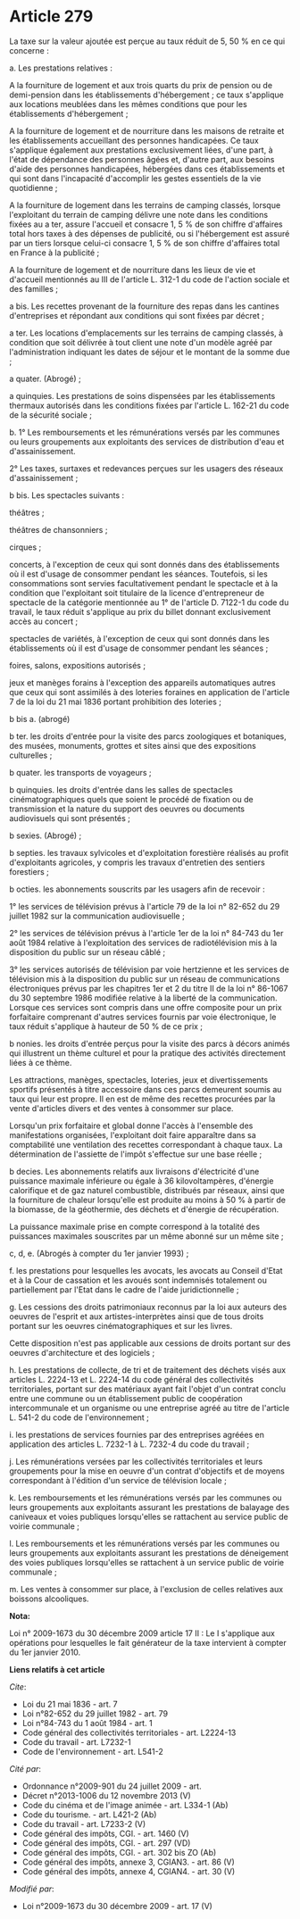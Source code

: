 # Article 279

La taxe sur la valeur ajoutée est perçue au taux réduit de 5, 50 % en ce qui concerne : 

a. Les prestations relatives : 

A la fourniture de logement et aux trois quarts du prix de pension ou de demi-pension dans les établissements d'hébergement ;
ce taux s'applique aux locations meublées dans les mêmes conditions que pour les établissements d'hébergement ; 

A la fourniture de logement et de nourriture dans les maisons de retraite et les établissements accueillant des personnes
handicapées. Ce taux s'applique également aux prestations exclusivement liées, d'une part, à l'état de dépendance des
personnes âgées et, d'autre part, aux besoins d'aide des personnes handicapées, hébergées dans ces établissements et qui sont
dans l'incapacité d'accomplir les gestes essentiels de la vie quotidienne ; 

A la fourniture de logement dans les terrains de camping classés, lorsque l'exploitant du terrain de camping délivre une note
dans les conditions fixées au a ter, assure l'accueil et consacre 1, 5 % de son chiffre d'affaires total hors taxes à des
dépenses de publicité, ou si l'hébergement est assuré par un tiers lorsque celui-ci consacre 1, 5 % de son chiffre d'affaires
total en France à la publicité ; 

A la fourniture de logement et de nourriture dans les lieux de vie et d'accueil mentionnés au III de l'article L. 312-1 du
code de l'action sociale et des familles ; 

a bis. Les recettes provenant de la fourniture des repas dans les cantines d'entreprises et répondant aux conditions qui sont
fixées par décret ; 

a ter. Les locations d'emplacements sur les terrains de camping classés, à condition que soit délivrée à tout client une note
d'un modèle agréé par l'administration indiquant les dates de séjour et le montant de la somme due ; 

a quater. (Abrogé) ; 

a quinquies. Les prestations de soins dispensées par les établissements thermaux autorisés dans les conditions fixées par
l'article L. 162-21 du code de la sécurité sociale ; 

b. 1° Les remboursements et les rémunérations versés par les communes ou leurs groupements aux exploitants des services de
distribution d'eau et d'assainissement. 

2° Les taxes, surtaxes et redevances perçues sur les usagers des réseaux d'assainissement ; 

b bis. Les spectacles suivants : 

théâtres ; 

théâtres de chansonniers ; 

cirques ; 

concerts, à l'exception de ceux qui sont donnés dans des établissements où il est d'usage de consommer pendant les séances.
Toutefois, si les consommations sont servies facultativement pendant le spectacle et à la condition que l'exploitant soit
titulaire de la licence d'entrepreneur de spectacle de la catégorie mentionnée au 1° de l'article D. 7122-1 du code du
travail, le taux réduit s'applique au prix du billet donnant exclusivement accès au concert ; 

spectacles de variétés, à l'exception de ceux qui sont donnés dans les établissements où il est d'usage de consommer pendant
les séances ; 

foires, salons, expositions autorisés ; 

jeux et manèges forains à l'exception des appareils automatiques autres que ceux qui sont assimilés à des loteries foraines
en application de l'article 7 de la loi du 21 mai 1836 portant prohibition des loteries ; 

b bis a. (abrogé) 

b ter. les droits d'entrée pour la visite des parcs zoologiques et botaniques, des musées, monuments, grottes et sites ainsi
que des expositions culturelles ; 

b quater. les transports de voyageurs ; 

b quinquies. les droits d'entrée dans les salles de spectacles cinématographiques quels que soient le procédé de fixation ou
de transmission et la nature du support des oeuvres ou documents audiovisuels qui sont présentés ; 

b sexies. (Abrogé) ; 

b septies. les travaux sylvicoles et d'exploitation forestière réalisés au profit d'exploitants agricoles, y compris les
travaux d'entretien des sentiers forestiers ; 

b octies. les abonnements souscrits par les usagers afin de recevoir : 

1° les services de télévision prévus à l'article 79 de la loi n° 82-652 du 29 juillet 1982 sur la communication
audiovisuelle ; 

2° les services de télévision prévus à l'article 1er de la loi n° 84-743 du 1er août 1984 relative à l'exploitation des
services de radiotélévision mis à la disposition du public sur un réseau câblé ; 

3° les services autorisés de télévision par voie hertzienne et les services de télévision mis à la disposition du public sur
un réseau de communications électroniques prévus par les chapitres 1er et 2 du titre II de la loi n° 86-1067 du 30 septembre
1986 modifiée relative à la liberté de la communication. Lorsque ces services sont compris dans une offre composite pour un
prix forfaitaire comprenant d'autres services fournis par voie électronique, le taux réduit s'applique à hauteur de 50 % de
ce prix ; 

b nonies. les droits d'entrée perçus pour la visite des parcs à décors animés qui illustrent un thème culturel et pour la
pratique des activités directement liées à ce thème. 

Les attractions, manèges, spectacles, loteries, jeux et divertissements sportifs présentés à titre accessoire dans ces parcs
demeurent soumis au taux qui leur est propre. Il en est de même des recettes procurées par la vente d'articles divers et des
ventes à consommer sur place. 

Lorsqu'un prix forfaitaire et global donne l'accès à l'ensemble des manifestations organisées, l'exploitant doit faire
apparaître dans sa comptabilité une ventilation des recettes correspondant à chaque taux. La détermination de l'assiette de
l'impôt s'effectue sur une base réelle ; 

b decies. Les abonnements relatifs aux livraisons d'électricité d'une puissance maximale inférieure ou égale à 36
kilovoltampères, d'énergie calorifique et de gaz naturel combustible, distribués par réseaux, ainsi que la fourniture de
chaleur lorsqu'elle est produite au moins à 50 % à partir de la biomasse, de la géothermie, des déchets et d'énergie de
récupération. 

La puissance maximale prise en compte correspond à la totalité des puissances maximales souscrites par un même abonné sur un
même site ; 

c, d, e. (Abrogés à compter du 1er janvier 1993) ; 

f. les prestations pour lesquelles les avocats, les avocats au Conseil d'Etat et à la Cour de cassation et les avoués sont
indemnisés totalement ou partiellement par l'Etat dans le cadre de l'aide juridictionnelle ; 

g. Les cessions des droits patrimoniaux reconnus par la loi aux auteurs des oeuvres de l'esprit et aux artistes-interprètes
ainsi que de tous droits portant sur les oeuvres cinématographiques et sur les livres. 

Cette disposition n'est pas applicable aux cessions de droits portant sur des oeuvres d'architecture et des logiciels ; 

h. Les prestations de collecte, de tri et de traitement des déchets visés aux articles L. 2224-13 et L. 2224-14 du code
général des collectivités territoriales, portant sur des matériaux ayant fait l'objet d'un contrat conclu entre une commune
ou un établissement public de coopération intercommunale et un organisme ou une entreprise agréé au titre de l'article L.
541-2 du code de l'environnement ; 

i. les prestations de services fournies par des entreprises agréées en application des articles L. 7232-1 à L. 7232-4 du code
du travail ; 

j. Les rémunérations versées par les collectivités territoriales et leurs groupements pour la mise en oeuvre d'un contrat
d'objectifs et de moyens correspondant à l'édition d'un service de télévision locale ; 

k. Les remboursements et les rémunérations versés par les communes ou leurs groupements aux exploitants assurant les
prestations de balayage des caniveaux et voies publiques lorsqu'elles se rattachent au service public de voirie communale ; 

l. Les remboursements et les rémunérations versés par les communes ou leurs groupements aux exploitants assurant les
prestations de déneigement des voies publiques lorsqu'elles se rattachent à un service public de voirie communale ; 

m. Les ventes à consommer sur place, à l'exclusion de celles relatives aux boissons alcooliques.

**Nota:**

Loi n° 2009-1673 du 30 décembre 2009 article 17 II : Le I s'applique aux opérations pour lesquelles le fait générateur de la
taxe intervient à compter du 1er janvier 2010.

**Liens relatifs à cet article**

_Cite_:

  - Loi du 21 mai 1836 - art. 7
  - Loi n°82-652 du 29 juillet 1982 - art. 79
  - Loi n°84-743 du 1 août 1984 - art. 1
  - Code général des collectivités territoriales - art. L2224-13
  - Code du travail - art. L7232-1
  - Code de l'environnement - art. L541-2

_Cité par_:

  - Ordonnance n°2009-901 du 24 juillet 2009 - art.
  - Décret n°2013-1006 du 12 novembre 2013 (V)
  - Code du cinéma et de l'image animée - art. L334-1 (Ab)
  - Code du tourisme. - art. L421-2 (Ab)
  - Code du travail - art. L7233-2 (V)
  - Code général des impôts, CGI. - art. 1460 (V)
  - Code général des impôts, CGI. - art. 297 (VD)
  - Code général des impôts, CGI. - art. 302 bis ZO (Ab)
  - Code général des impôts, annexe 3, CGIAN3. - art. 86 (V)
  - Code général des impôts, annexe 4, CGIAN4. - art. 30 (V)

_Modifié par_:

  - Loi n°2009-1673 du 30 décembre 2009 - art. 17 (V)
